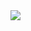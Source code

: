 
<img src="https://capsule-render.vercel.app/api?type=wave&color=auto&height=200&section=header&text=Welcome My Github!&fontSize=90" />

